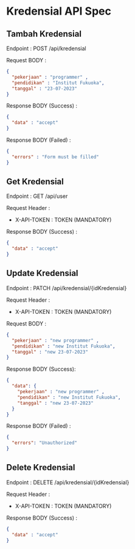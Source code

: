 # Kredensial API Spec
## Tambah Kredensial
Endpoint : POST /api/kredensial

Request BODY :
```json
{
  "pekerjaan" : "programmer" ,
  "pendidikan" : "Institut Fukuoka",
  "tanggal" : "23-07-2023"
}
```

Response BODY (Success) : 
```json
{
  "data" : "accept"
}
```
Response BODY (Failed) : 
```json
{
  "errors" : "Form must be filled"
}
```

## Get Kredensial
Endpoint : GET /api/user

Request Header : 
- X-API-TOKEN : TOKEN (MANDATORY)

Response BODY (Success) :
```json
{
  "data" : "accept"
}
```

## Update Kredensial
Endpoint : PATCH /api/kredensial/{idKredensial}

Request Header :
- X-API-TOKEN : TOKEN (MANDATORY)

Request BODY :
```json
{
  "pekerjaan" : "new programmer" ,
  "pendidikan" : "new Institut Fukuoka",
  "tanggal" : "new 23-07-2023"
}
```

Response BODY (Success):

```json
{
  "data": {
    "pekerjaan" : "new programmer" ,
    "pendidikan" : "new Institut Fukuoka",
    "tanggal" : "new 23-07-2023"
  }
}
```

Response BODY (Failed) :

```json
{
  "errors": "Unauthorized"
}
```

## Delete Kredensial
Endpoint : DELETE /api/kredensial/{idKredensial}

Request Header :
- X-API-TOKEN : TOKEN (MANDATORY)

Response BODY (Success) :
```json
{
  "data" : "accept"
}
```
